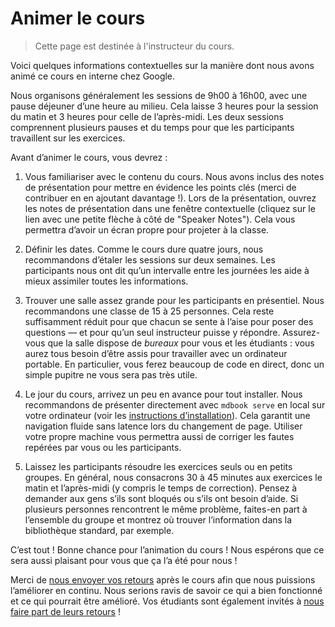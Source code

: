 # Animer le cours

> Cette page est destinée à l'instructeur du cours.

Voici quelques informations contextuelles sur la manière dont nous avons animé ce cours
en interne chez Google.

Nous organisons généralement les sessions de 9h00 à 16h00, avec une pause déjeuner
d’une heure au milieu. Cela laisse 3 heures pour la session du matin et 3 heures
pour celle de l’après-midi. Les deux sessions comprennent plusieurs pauses et du
temps pour que les participants travaillent sur les exercices.

Avant d’animer le cours, vous devrez :

1. Vous familiariser avec le contenu du cours. Nous avons inclus des notes de
   présentation pour mettre en évidence les points clés (merci de contribuer en
   en ajoutant davantage !). Lors de la présentation, ouvrez les notes de présentation
   dans une fenêtre contextuelle (cliquez sur le lien avec une petite flèche à côté de
   "Speaker Notes"). Cela vous permettra d’avoir un écran propre pour projeter à la classe.

1. Définir les dates. Comme le cours dure quatre jours, nous recommandons d’étaler
   les sessions sur deux semaines. Les participants nous ont dit qu’un intervalle
   entre les journées les aide à mieux assimiler toutes les informations.

1. Trouver une salle assez grande pour les participants en présentiel.
   Nous recommandons une classe de 15 à 25 personnes. Cela reste suffisamment
   réduit pour que chacun se sente à l’aise pour poser des questions — et pour
   qu’un seul instructeur puisse y répondre. Assurez-vous que la salle dispose
   de _bureaux_ pour vous et les étudiants : vous aurez tous besoin d’être assis
   pour travailler avec un ordinateur portable. En particulier, vous ferez
   beaucoup de code en direct, donc un simple pupitre ne vous sera pas très utile.

1. Le jour du cours, arrivez un peu en avance pour tout installer. Nous recommandons
   de présenter directement avec `mdbook serve` en local sur votre ordinateur
   (voir les [instructions d’installation][3]). Cela garantit une navigation fluide
   sans latence lors du changement de page. Utiliser votre propre machine vous permettra
   aussi de corriger les fautes repérées par vous ou les participants.

1. Laissez les participants résoudre les exercices seuls ou en petits groupes.
   En général, nous consacrons 30 à 45 minutes aux exercices le matin et l’après-midi
   (y compris le temps de correction). Pensez à demander aux gens s’ils sont bloqués
   ou s’ils ont besoin d’aide. Si plusieurs personnes rencontrent le même problème,
   faites-en part à l’ensemble du groupe et montrez où trouver l’information dans
   la bibliothèque standard, par exemple.

C’est tout ! Bonne chance pour l’animation du cours ! Nous espérons que ce sera aussi
plaisant pour vous que ça l’a été pour nous !

Merci de [nous envoyer vos retours][1] après le cours afin que nous puissions l’améliorer
en continu. Nous serions ravis de savoir ce qui a bien fonctionné et ce qui pourrait être
amélioré. Vos étudiants sont également invités à [nous faire part de leurs retours][2] !

[1]: https://github.com/google/comprehensive-rust/discussions/86  
[2]: https://github.com/google/comprehensive-rust/discussions/100  
[3]: https://github.com/google/comprehensive-rust#building